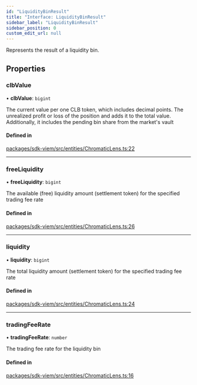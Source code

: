 ```yaml
---
id: "LiquidityBinResult"
title: "Interface: LiquidityBinResult"
sidebar_label: "LiquidityBinResult"
sidebar_position: 0
custom_edit_url: null
---
```


Represents the result of a liquidity bin.

## Properties

### clbValue

• **clbValue**: `bigint`

The current value per one CLB token, which includes decimal points.
The unrealized profit or loss of the position and adds it to the total value.
Additionally, it includes the pending bin share from the market's vault

#### Defined in

[packages/sdk-viem/src/entities/ChromaticLens.ts:22](https://github.com/chromatic-protocol/sdk/blob/26b196f/packages/sdk-viem/src/entities/ChromaticLens.ts#L22)

___

### freeLiquidity

• **freeLiquidity**: `bigint`

The available (free) liquidity amount (settlement token) for the specified trading fee rate

#### Defined in

[packages/sdk-viem/src/entities/ChromaticLens.ts:26](https://github.com/chromatic-protocol/sdk/blob/26b196f/packages/sdk-viem/src/entities/ChromaticLens.ts#L26)

___

### liquidity

• **liquidity**: `bigint`

The total liquidity amount (settlement token) for the specified trading fee rate

#### Defined in

[packages/sdk-viem/src/entities/ChromaticLens.ts:24](https://github.com/chromatic-protocol/sdk/blob/26b196f/packages/sdk-viem/src/entities/ChromaticLens.ts#L24)

___

### tradingFeeRate

• **tradingFeeRate**: `number`

The trading fee rate for the liquidity bin

#### Defined in

[packages/sdk-viem/src/entities/ChromaticLens.ts:16](https://github.com/chromatic-protocol/sdk/blob/26b196f/packages/sdk-viem/src/entities/ChromaticLens.ts#L16)
